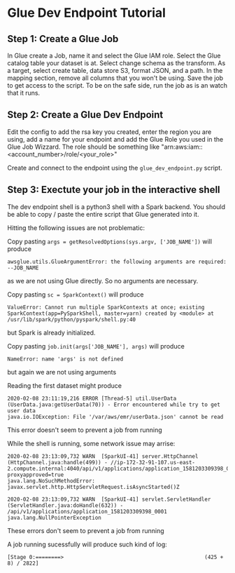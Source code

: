 # Glue Dev Endpoint Tutorial

## Step 1: Create a Glue Job

In Glue create a Job, name it and select the Glue IAM role.
Select the Glue catalog table your dataset is at.
Select change schema as the transform.
As a target, select create table, data store S3, format JSON, and a path.
In the mapping section, remove all columns that you won't be using.
Save the job to get access to the script.
To be on the safe side, run the job as is an watch that it runs.

## Step 2: Create a Glue Dev Endpoint

Edit the config to add the rsa key you created, enter the region you are using, add a name for your endpoint and add the Glue Role you used in the Glue Job Wizzard. The role should be something like "arn:aws:iam::<account_number>/role/<your_role>"

Create and connect to the endpoint using the `glue_dev_endpoint.py` script.

## Step 3: Exectute your job in the interactive shell

The dev endpoint shell is a python3 shell with a Spark backend.
You should be able to copy / paste the entire script that Glue generated into it.

Hitting the following issues are not problematic:

Copy pasting `args = getResolvedOptions(sys.argv, ['JOB_NAME'])` will produce
```
awsglue.utils.GlueArgumentError: the following arguments are required: --JOB_NAME
```
as we are not using Glue directly. So no arguments are necessary.

Copy pasting `sc = SparkContext()` will produce
```
ValueError: Cannot run multiple SparkContexts at once; existing SparkContext(app=PySparkShell, master=yarn) created by <module> at /usr/lib/spark/python/pyspark/shell.py:40 
```
but Spark is already initialized.

Copy pasting `job.init(args['JOB_NAME'], args)` will produce
```
NameError: name 'args' is not defined
```
but again we are not using arguments

Reading the first dataset might produce
```
2020-02-08 23:11:19,216 ERROR [Thread-5] util.UserData (UserData.java:getUserData(70)) - Error encountered while try to get user data
java.io.IOException: File '/var/aws/emr/userData.json' cannot be read
```
This error doesn't seem to prevent a job from running

While the shell is running, some network issue may arrise:
```
2020-02-08 23:13:09,732 WARN  [SparkUI-41] server.HttpChannel (HttpChannel.java:handle(499)) - //ip-172-32-91-107.us-east-2.compute.internal:4040/api/v1/applications/application_1581203309398_0001?proxyapproved=true
java.lang.NoSuchMethodError: javax.servlet.http.HttpServletRequest.isAsyncStarted()Z
```
```
2020-02-08 23:13:09,732 WARN  [SparkUI-41] servlet.ServletHandler (ServletHandler.java:doHandle(632)) - /api/v1/applications/application_1581203309398_0001
java.lang.NullPointerException
```
These errors don't seem to prevent a job from running

A job running sucessfully will produce such kind of log:
```
[Stage 0:========>                                             (425 + 8) / 2822]
```
